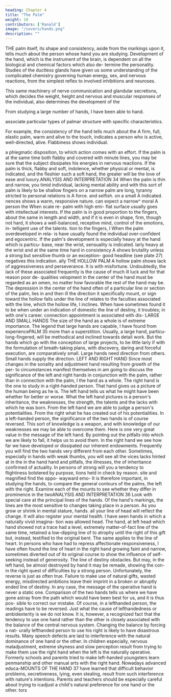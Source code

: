 ```yaml
---
heading: Chapter 4
title: "The Palm"
weight: 10
contributors: ['Ranald']
image: "/covers/hands.png"
description: ""
---
```



THE palm itself, its shape and consistency, aside from the markings upon it, tells much about the person whose hand you are studying.
Development of the hand, which is the instrument of the brain, is dependent on all the biological and chemical factors which also de-
termine the personality. Studies of the ductless glands have given us some understanding of the complicated chemistry governing human
energy, sex, and nervous reactions, from the simplest reflex to involved inhibitions and neuroses.

This same machinery of nerve communication and glandular secretions, which decides the weight, height and nervous and muscular responses of the individual, also determines the development of the

From studying a large number of hands, I have been able to
hand.

associate particular types of
palmar structure with
specific characteristics.

For example, the consistency of the hand tells much about the
A firm, full, elastic palm, warm and alive to the touch,
indicates a person who is active, well-directed, alive. Flabbiness shows
individual.

a phlegmatic disposition, to which action comes with an effort. If
the palm is at the same time both flabby and covered with minute
lines, you may be sure that the subject dissipates his energies in
nervous reactions. If the palm is thick, flabby and soft, indolence,
whether physical or mental, is indicated, and the fleshier such a soft
hand, the greater will be the love of ease and luxury.ANALYSIS AND INTERPRETATION
34
When the palm is thin and narrow, you
timid individual, lacking mental ability and
with this sort of palm is likely to be shallow
fingers on a narrow palm are long, tyranny
stricted to personal relations
is
A
force.
and selfish.
on a small
A
indicated.
nences shows a warm, responsive nature.
can expect a narrow^
moral
A
person
the
When
scale
re-
palm with high emi-
flat
surface usually goes
with intellectual interests.
If the palm is in good proportion to the fingers, about the same in
length and width, and if it is even in shape, firm, though not hard, it
shows a well-balanced, receptive mind, control of the emotions, in-
telligent use of the talents.
tion to the fingers, I
When
the
palm
overdeveloped in rela-
is
have usually found the individual over-confident
and
egocentric. If the palm's development is especially heavy at the
hand which is particu-
base, near the wrist, sensuality is indicated.
larly heavy at the wrist and at the same time hard in consistency
A
shows brutality unless a strong but sensitive thumb or an exception-
good headline (see plate 27) negatives this indication.
ally
THE HOLLOW PALM
A hollow palm
shows lack of aggressiveness and perseverance. It is
with misfortune. Undoubtedly, the lack of these
associated
frequently
is
the
cause
of much ill luck and for that reason poor de-
qualities
velopment in the center of the hand must be regarded as an
omen, no matter how favorable the rest of the hand may be.
The
depression in the center of the hand often
of a particular line or section of the palm,
lies in
and then
ill
the direction
it
specifically
mount, or sign toward
the hollow falls under the line of
relates to the faculties associated with the line,
which the hollow
life,
I
inclines.
When
have sometimes found
it
to be
when under
an indication of domestic
the line of destiny, it
troubles;
in
with one's career.
connection
appointment
is
associated with dis-
LARGE AND SMALL HANDS
The
size of the
hand
as a whole
is
of extreme importance.
The
legend that large hands are capable, I have found from experiencePALM
35
more than a superstition. Usually, a large hand, particu-
long-fingered, will be methodical and inclined towards detail
work. But the hands which go with the conception of large projects,
to be little
larly
if
with the formulation of breath-taking plans, with discovery, daring
and forceful execution, are comparatively small. Large hands need
direction from others. Small hands supply the direction.
LEFT AND RIGHT HAND
Since most changes in the
sonality
and adjustment
hand
resulting from
growth of the per-
to circumstances manifest
themselves in
am
going to discuss the significance of the left and right
hands in conjunction with the palm, rather than in connection with
the palm, I
the hand as a whole.
The right hand is the one to study in a right-handed person. That
hand gives us a picture of the human being as he is. The left hand
tells us what he might have been
whether for better or worse. What
the left hand pictures is a person's inheritance, the weaknesses, the
strength, the talents and the lacks with which he was born. From
the left hand we are able to judge a person's potentialities. From the
right what he has created out of his potentialities. In a left-handed
person, the significance of the two hands is of course reversed.
This sort of knowledge is a weapon, and with knowledge of our
weaknesses we may be able to overcome them. Here is one very great
value in the message of the left hand. By pointing out the pitfalls
into which we are likely to fall, it helps us to avoid them.
In the right hand we see how far we have developed or dissipated
our inherent endowments. Frequently you will find the two hands
very different from each other. Sometimes, especially in hands with
weak thumbs, you
will see all the vices
lacks hinted at in the
in the
hand
hand
and
pitfalls,
the illnesses, the
of inheritance confirmed
of actuality. In persons of strong will
you
a tendency to flightiness bolstered by purpose,
tions held in check by reason.
site
and magnified
find the oppo-
wayward emo-
It is therefore important, in studying the hands, to compare the
general contours of the palms, the left with the right. Examine each
of the
mounts
to see
whether they
differ in
prominence
in the
twoANALYSIS AND INTERPRETATION
36
Look with special care at the principal lines of the hands. Of
the hand's markings, the lines are the most sensitive to changes
taking place in a person. As you grow or shrink in mental stature,
hands.
all
your line of head will reflect the change. It will also register your
mental health. I have seen hands in which a naturally vivid imagina-
tion
was allowed
head.
The
hand, at
left
head which
hand showed not a trace
had a level, extremely matter-of-fact line of
the same time, retained a low-dipping line of
to atrophy until the right
of this gift but, instead,
testified to the original bent.
The same
applies to the line of heart. In persons
who have had
to
repress affectionate responsiveness, I have often found the line of
heart in the right hand growing faint and narrow, sometimes diverted
out of
its original
course to show the influence of self-seeking instead
of generosity.
The
line of destiny
obstacles.
But
may, in the left hand, be almost destroyed by
hand it may be remade, showing the con-
in the right
quest of difficulties by a strong person. Unfortunately, the reverse is
just as often true. Failure to make use of natural gifts, wasted energy,
misdirected ambitions leave their imprint in a broken or abruptly
ended
line of destiny.
In any case, the message of the operative hand is never a static
one. Comparison of the two hands tells us where we have gone astray
from the path which would have been best for us, and it is thus pos-
sible to correct
our mistake.
Of
course, in a lefthanded person, the readings have to be reversed.
Just what the cause of lefthandedness or ambidexterity is we do not
know. It is, however, a recognized fact that the tendency to use one
hand rather than the other
is
closely associated with the balance of
the central nervous system. Changing the balance by forcing a nat-
urally lefthanded person to use his right is likely to have disastrous
results.
Many
speech defects are laid to interference with the natural
dominance of one hand or the other.
In children especially, nervous maladjustment, extreme shyness
and slow perception result from trying to make them use the right
hand when the left is the naturally operative. Formerly schools and
parents tried to make left-handed youngsters learn penmanship and
other manual arts with the right hand. Nowadays advanced educa-MOUNTS OF THE HAND
37
have learned that difficult behavior problems, secretiveness, lying,
even stealing, result from such interference with nature's intentions.
Parents and teachers should be especially careful about trying to
icadjust a child's natural preference for one hand or the other.
tors
